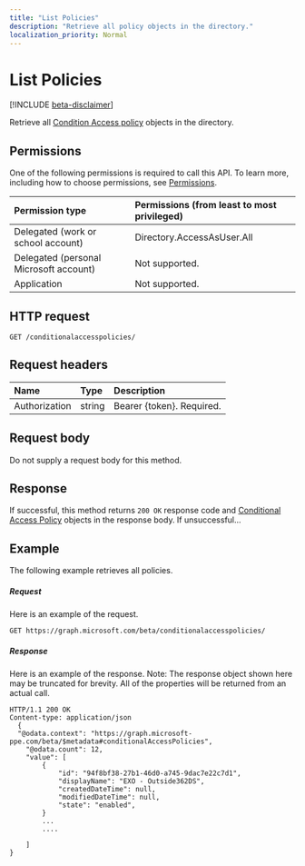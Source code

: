 ```yaml
---
title: "List Policies"
description: "Retrieve all policy objects in the directory."
localization_priority: Normal
---
```


# List Policies

[!INCLUDE [beta-disclaimer](../../includes/beta-disclaimer.md)]

Retrieve all [Condition Access policy](../resources/ConditionalAccessPolicies.md) objects in the directory.

## Permissions
One of the following permissions is required to call this API. To learn more, including how to choose permissions, see [Permissions](/graph/permissions-reference).

|Permission type      | Permissions (from least to most privileged)              |
|:--------------------|:---------------------------------------------------------|
|Delegated (work or school account) | Directory.AccessAsUser.All    |
|Delegated (personal Microsoft account) | Not supported.    |
|Application | Not supported. |

## HTTP request
<!-- { "blockType": "ignored" } -->
```http
GET /conditionalaccesspolicies/
```
## Request headers
| Name       | Type | Description|
|:---------------|:--------|:----------|
| Authorization  | string  | Bearer {token}. Required. |

## Request body
Do not supply a request body for this method.

## Response

If successful, this method returns `200 OK` response code and [Conditional Access Policy](../resources/ConditionalAccessPolicies.md) objects in the response body. If unsuccessful...

## Example
The following example retrieves all policies.

##### Request
Here is an example of the request.

```http
GET https://graph.microsoft.com/beta/conditionalaccesspolicies/
```

##### Response
Here is an example of the response. Note: The response object shown here may be truncated for brevity. All of the properties will be returned from an actual call.

```http
HTTP/1.1 200 OK
Content-type: application/json
  {
  "@odata.context": "https://graph.microsoft-ppe.com/beta/$metadata#conditionalAccessPolicies",
    "@odata.count": 12,
    "value": [
        {
            "id": "94f8bf38-27b1-46d0-a745-9dac7e22c7d1",
            "displayName": "EXO - Outside362DS",
            "createdDateTime": null,
            "modifiedDateTime": null,
            "state": "enabled",
		}
		...
		....
		
	]
}
```
<!--
{
  "type": "#page.annotation",
  "suppressions": [
    "Error: /api-reference/beta/api/policy-list.md:\r\n      Exception processing links.\r\n    System.ArgumentException: Link Definition was null. Link text: !INCLUDE [beta-disclaimer](../../includes/beta-disclaimer.md)\r\n      at ApiDoctor.Validation.DocFile.get_LinkDestinations()\r\n      at ApiDoctor.Validation.DocSet.ValidateLinks(Boolean includeWarnings, String[] relativePathForFiles, IssueLogger issues, Boolean requireFilenameCaseMatch, Boolean printOrphanedFiles)"
  ]
}
-->




